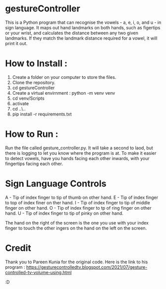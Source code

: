 # gestureController
This is a Python program that can recognise the vowels - a, e, i, o, and u - in sign language. It maps out hand landmarks on both hands, such as figertips or your wrist, and calculates the distance between any two given landmarks. If they match the landmark distance required for a vowel, it will print it out.

# How to Install :
1. Create a folder on your computer to store the files.
2. Clone the repository.
3. cd gestureController
4. Create a virtual envirnment : python -m venv venv
5. cd venv/Scripts
6. activate
7. cd ..\\..
8. pip install -r requirements.txt

# How to Run : 
Run the file called gesture_controller.py. 
It will take a second to laod, but there is logging to let you know where the program is at. 
To make it easier to detect vowels, have you hands facing each other inwards, with your fingertips facing each other.

# Sign Language Controls
A - Tip of index finger to tip of thumb on other hand.
E - Tip of index finger to top of index finer on ther hand.
I - Tip of index finger to tip of middle finger on other hand.
O - Tip of index finger to tp of ring finger on other hand.
U - Tip of index finger to tip of pinky on other hand.

The hand on the right of the screen is the one you use with your index finger to touch the other ingers on the hand on the left on the screen. 

# Credit
Thank you to Pareen Kunia for the original code. Here is the link to his program :
https://gesturecontrolledtv.blogspot.com/2021/07/gesture-controlled-tv-volume-using.html

:D